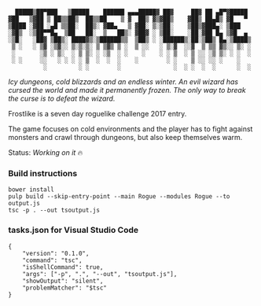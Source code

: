 ```
  █████▒██▀███   ▒█████    ██████ ▄▄▄█████▓ ██▓     ██▓ ██ ▄█▀▓█████ 
▓██   ▒▓██ ▒ ██▒▒██▒  ██▒▒██    ▒ ▓  ██▒ ▓▒▓██▒    ▓██▒ ██▄█▒ ▓█   ▀ 
▒████ ░▓██ ░▄█ ▒▒██░  ██▒░ ▓██▄   ▒ ▓██░ ▒░▒██░    ▒██▒▓███▄░ ▒███   
░▓█▒  ░▒██▀▀█▄  ▒██   ██░  ▒   ██▒░ ▓██▓ ░ ▒██░    ░██░▓██ █▄ ▒▓█  ▄ 
░▒█░   ░██▓ ▒██▒░ ████▓▒░▒██████▒▒  ▒██▒ ░ ░██████▒░██░▒██▒ █▄░▒████▒
 ▒ ░   ░ ▒▓ ░▒▓░░ ▒░▒░▒░ ▒ ▒▓▒ ▒ ░  ▒ ░░   ░ ▒░▓  ░░▓  ▒ ▒▒ ▓▒░░ ▒░ ░
 ░       ░▒ ░ ▒░  ░ ▒ ▒░ ░ ░▒  ░ ░    ░    ░ ░ ▒  ░ ▒ ░░ ░▒ ▒░ ░ ░  ░
 ░ ░     ░░   ░ ░ ░ ░ ▒  ░  ░  ░    ░        ░ ░    ▒ ░░ ░░ ░    ░   
          ░         ░ ░        ░               ░  ░ ░  ░  ░      ░  ░
```

*Icy dungeons, cold blizzards and an endless winter. An evil wizard has cursed the world and made it permanently frozen. The only way to break the curse is to defeat the wizard.*

Frostlike is a seven day roguelike challenge 2017 entry.

The game focuses on cold environments and the player has to fight against monsters and crawl through dungeons, but also keep themselves warm.

Status: *Working on it* :fire:

### Build instructions

```
bower install
pulp build --skip-entry-point --main Rogue --modules Rogue --to output.js
tsc -p . --out tsoutput.js
```

### tasks.json for Visual Studio Code

```
{
    "version": "0.1.0",
    "command": "tsc",
    "isShellCommand": true,
    "args": ["-p", ".", "--out", "tsoutput.js"],
    "showOutput": "silent",
    "problemMatcher": "$tsc"
}
```
